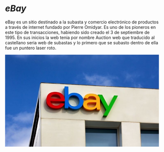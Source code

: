 # *__eBay__*

eBay es un sitio destinado a la subasta y comercio electrónico de productos a través de internet fundado por Pierre Omidyar. Es uno de los pioneros en este tipo de transacciones, habiendo sido creado el 3 de septiembre de 1995. En sus inicios la web tenia por nombre Auction web que traducido al castellano seria web de subastas y lo primero que se subasto dentro de ella fue un puntero laser roto.

![IMAGEN](https://github.com/DrPol7/SMX2-M8UF1A1-HistoriaWeb-1995-eBay-PolNicolas/blob/main/EBAY.jpg)
